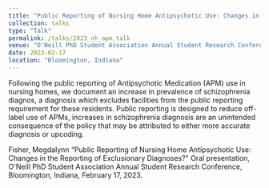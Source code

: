 ```yaml
---
title: "Public Reporting of Nursing Home Antipsychotic Use: Changes in the Reporting of Exclusionary Diagnoses?"
collection: talks
type: "Talk"
permalink: /talks/2023_nh_apm_talk
venue: "O'Neill PhD Student Association Annual Student Research Conference"
date: 2023-02-17
location: "Bloomington, Indiana"
---
```


Following the public reporting of Antipsychotic Medication (APM) use in nursing homes, we document an increase in prevalence of schizophrenia diagnos, a diagnosis which excludes facilities from the public reporting requirement for these residents. Public reporting is designed to reduce off-label use of APMs, increases in schizophrenia diagnosis are an unintended consequence of the policy that may be attributed to either more accurate diagnosis or upcoding.

Fisher, Megdalynn “Public Reporting of Nursing Home Antipsychotic Use: Changes in the Reporting of Exclusionary Diagnoses?" Oral presentation, O'Neill PhD Student Association Annual Student Research Conference, Bloomington, Indiana, February 17, 2023.  
